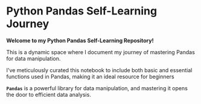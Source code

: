 # Python Pandas Self-Learning Journey 

**Welcome to my Python Pandas Self-Learning Repository!**

This is a dynamic space where I document my journey of mastering Pandas for data manipulation.

I've meticulously curated this notebook to include both basic and essential functions used in Pandas, making it an ideal resource for beginners

**`Pandas`** is a powerful library for data manipulation, and mastering it opens the door to efficient data analysis.

